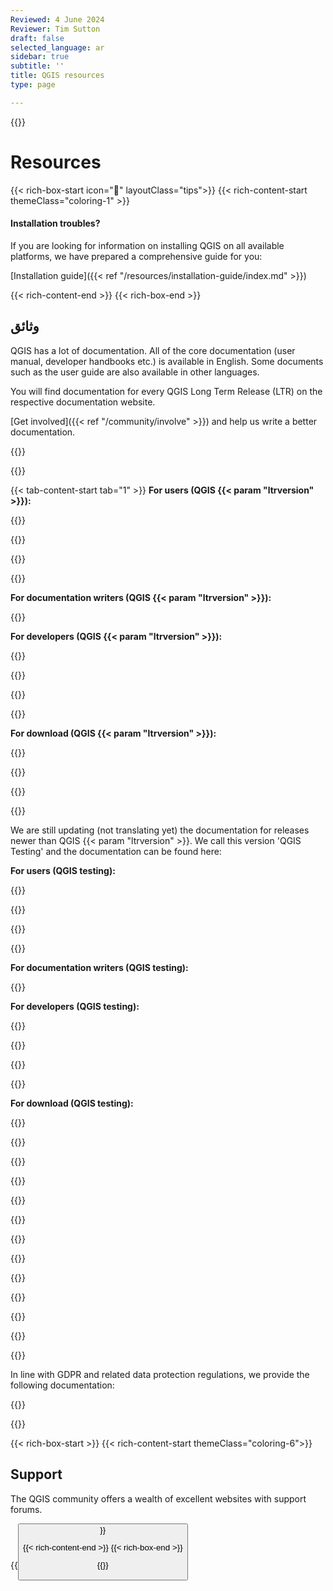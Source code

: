 ```yaml
---
Reviewed: 4 June 2024
Reviewer: Tim Sutton
draft: false
selected_language: ar
sidebar: true
subtitle: ''
title: QGIS resources
type: page

---
```

{{<content-start >}}
# Resources
{{< rich-box-start icon="🖖" layoutClass="tips">}} {{< rich-content-start themeClass="coloring-1" >}}
#### Installation troubles?
If you are looking for information on installing QGIS on all available platforms, we have prepared a comprehensive guide for you:

[Installation guide]({{< ref "/resources/installation-guide/index.md" >}})

{{< rich-content-end >}} {{< rich-box-end >}}
## وثائق
QGIS has a lot of documentation. All of the core documentation (user manual, developer handbooks etc.) is available in English. Some documents such as the user guide are also available in other languages.

You will find documentation for every QGIS Long Term Release (LTR) on the respective documentation website.

[Get involved]({{< ref "/community/involve" >}}) and help us write a better documentation.

{{<language-select >}}

{{<tabs tab1="QGIS |ltrversion|" tab2="QGIS testing (>|ltrversion|)" tab3="Archived releases" tab4="حماية البيانات" >}}

{{< tab-content-start tab="1" >}} **For users (QGIS {{< param "ltrversion" >}}):**

{{<rich-list listLink="https://docs.qgis.org/|ltrversion|/<lang>/docs/user_manual" layoutClass="inline-block link-with-language" listTitle="Desktop User Guide — <lang>" >}}

{{<rich-list listLink="https://docs.qgis.org/|ltrversion|/<lang>/docs/training_manual" layoutClass="inline-block link-with-language" listTitle="QGIS Training manual — <lang>" >}}

{{<rich-list listLink="https://docs.qgis.org/|ltrversion|/<lang>/docs/gentle_gis_introduction" layoutClass="inline-block link-with-language" listTitle="Gentle Intro to GIS — <lang>" >}}

{{<rich-list listLink="https://docs.qgis.org/|ltrversion|/<lang>/docs/server_manual" layoutClass="inline-block link-with-language" listTitle="Server Guide — <lang>" >}}

**For documentation writers (QGIS {{< param "ltrversion" >}}):**

{{<rich-list listLink="https://docs.qgis.org/|ltrversion|/<lang>/docs/documentation_guidelines" layoutClass="inline-block link-with-language" listTitle="Documentation Guidelines — <lang>" >}}

**For developers (QGIS {{< param "ltrversion" >}}):**

{{<rich-list listLink="https://docs.qgis.org/|ltrversion|/<lang>/docs/pyqgis_developer_cookbook" layoutClass="inline-block link-with-language" listTitle="PyQGIS cookbook (for plugins and scripting) — <lang>" >}}

{{<rich-list listLink="https://qgis.org/pyqgis/|ltrversion|/" layoutClass="inline-block" listTitle="PyQGIS -مراجع QGIS Python API" >}}

{{<rich-list listLink="https://qgis.org/api/|ltrversion|/" layoutClass="inline-block" listTitle="C++ API documentation" >}}

{{<rich-list listLink="https://github.com/qgis/QGIS/blob/release-|ltrversion|/INSTALL.md" layoutClass="inline-block" listTitle="Building QGIS from Source" >}}

**For download (QGIS {{< param "ltrversion" >}}):**

{{<rich-list listLink="https://docs.qgis.org/|ltrversion|/pdf" layoutClass="inline-block" listTitle="ملفات PDF" >}}

{{<rich-list listLink="https://docs.qgis.org/|ltrversion|/zip" layoutClass="inline-block" listTitle="ملفات HTML ZIP" >}}

{{<tab-content-end >}}

{{<tab-content-start tab="2" >}}

We are still updating (not translating yet) the documentation for releases newer than QGIS {{< param "ltrversion" >}}. We call this version 'QGIS Testing' and the documentation can be found here:

**For users (QGIS testing):**

{{<rich-list listLink="https://docs.qgis.org/testing/en/docs/user_manual" layoutClass="inline-block link-with-language" listTitle="Desktop User Guide" >}}

{{<rich-list listLink="https://docs.qgis.org/testing/en/docs/training_manual" layoutClass="inline-block link-with-language" listTitle="دليل تدريب QGIS" >}}

{{<rich-list listLink="https://docs.qgis.org/testing/en/docs/gentle_gis_introduction" layoutClass="inline-block link-with-language" listTitle="Gentle Intro to GIS" >}}

{{<rich-list listLink="https://docs.qgis.org/testing/en/docs/server_manual" layoutClass="inline-block link-with-language" listTitle="دليل إستخدام الخادم الشبكي" >}}

**For documentation writers (QGIS testing):**

{{<rich-list listLink="https://docs.qgis.org/testing/en/docs/documentation_guidelines" layoutClass="inline-block link-with-language" listTitle="تعليمات المراجع" >}}

**For developers (QGIS testing):**

{{<rich-list listLink="https://docs.qgis.org/testing/en/docs/pyqgis_developer_cookbook" layoutClass="inline-block link-with-language" listTitle="إرشادات PyQGIS (للإضافات والبرمجة النصية)" >}}

{{<rich-list listLink="https://qgis.org/api/" layoutClass="inline-block" listTitle="C++ API documentation" >}}

{{<rich-list listLink="https://qgis.org/pyqgis/" layoutClass="inline-block" listTitle="PyQGIS -مراجع QGIS Python API" >}}

{{<rich-list listLink="https://github.com/qgis/QGIS/blob/master/INSTALL.md" layoutClass="inline-block" listTitle="Building QGIS from Source" >}}

**For download (QGIS testing):**

{{<rich-list listLink="https://docs.qgis.org/testing/pdf" layoutClass="inline-block" listTitle="ملفات PDF" >}}

{{<rich-list listLink="https://docs.qgis.org/testing/zip" layoutClass="inline-block" listTitle="ملفات HTML ZIP" >}}

{{<tab-content-end >}}

{{<tab-content-start tab="3" >}}

{{<rich-list listLink="https://docs.qgis.org/3.34/<lang>" layoutClass="inline-block link-with-language" listTitle="QGIS 3.34 Documentation — <lang>" >}}

{{<rich-list listLink="https://docs.qgis.org/3.28/<lang>" layoutClass="inline-block link-with-language" listTitle="QGIS 3.28 Documentation — <lang>" >}}

{{<rich-list listLink="https://docs.qgis.org/3.22/<lang>" layoutClass="inline-block link-with-language" listTitle="QGIS 3.22 Documentation — <lang>" >}}

{{<rich-list listLink="https://docs.qgis.org/3.16/<lang>" layoutClass="inline-block link-with-language" listTitle="QGIS 3.16 Documentation — <lang>" >}}

{{<rich-list listLink="https://docs.qgis.org/3.10/<lang>" layoutClass="inline-block link-with-language" listTitle="QGIS 3.10 Documentation — <lang>" >}}

{{<rich-list listLink="https://docs.qgis.org/3.4/<lang>" layoutClass="inline-block link-with-language" listTitle="QGIS 3.4 Documentation — <lang>" >}}

{{<rich-list listLink="https://docs.qgis.org/2.18/<lang>" layoutClass="inline-block link-with-language" listTitle="QGIS 2.18 Documentation — <lang>" >}}

{{<tab-content-end >}}

{{<tab-content-start tab="4" >}}

In line with GDPR and related data protection regulations, we provide the following documentation:

{{<rich-list listLink="https://docs.qgis.org/latest/en/docs/user_manual/appendices/qgis_desktop_network_connections.html" layoutClass="inline-block" listTitle="اتصالات شبكة تطبيق QGIS" >}}

{{<tab-content-end >}}

{{< rich-box-start >}} {{< rich-content-start themeClass="coloring-6">}}
## Support
The QGIS community offers a wealth of excellent websites with support forums.

{{<button class="is-primary6" link="resources/support" text="View support options" >}}

{{< rich-content-end >}} {{< rich-box-end >}}

{{<content-end >}}
